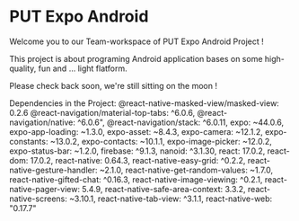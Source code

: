 # PUT Expo Android

Welcome you to our Team-workspace of PUT Expo Android Project !

This project is about programing Android application bases on some high-quality, fun and ... light flatform.

Please check back soon, we're still sitting on the moon !

Dependencies in the Project: 
    @react-native-masked-view/masked-view: 0.2.6
    @react-navigation/material-top-tabs: ^6.0.6,
    @react-navigation/native: ^6.0.6",
    @react-navigation/stack: ^6.0.11,
    expo: ~44.0.6,
    expo-app-loading: ~1.3.0,
    expo-asset: ~8.4.3,
    expo-camera: ~12.1.2,
    expo-constants: ~13.0.2,
    expo-contacts: ~10.1.1,
    expo-image-picker: ~12.0.2,
    expo-status-bar: ~1.2.0,
    firebase: ^9.1.3,
    nanoid: ^3.1.30,
    react: 17.0.2,
    react-dom: 17.0.2,
    react-native: 0.64.3,
    react-native-easy-grid: ^0.2.2,
    react-native-gesture-handler: ~2.1.0,
    react-native-get-random-values: ~1.7.0,
    react-native-gifted-chat: ^0.16.3,
    react-native-image-viewing: ^0.2.1,
    react-native-pager-view: 5.4.9,
    react-native-safe-area-context: 3.3.2,
    react-native-screens: ~3.10.1,
    react-native-tab-view: ^3.1.1,
    react-native-web: "0.17.7"


